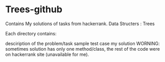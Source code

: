 # Trees-github
Contains My solutions of tasks from hackerrank. Data Structers : Trees

Each directory contains:

desciription of the problem/task
sample test case
my solution WORNING: sometimes solution has only one method/class, the rest of the code were on hackerrank site (unavailable for me).
